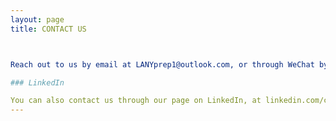```yaml
---
layout: page
title: CONTACT US



Reach out to us by email at LANYprep1@outlook.com, or through WeChat by adding: MichaelGilroy

### LinkedIn

You can also contact us through our page on LinkedIn, at linkedin.com/company/lany-prep
---
```


